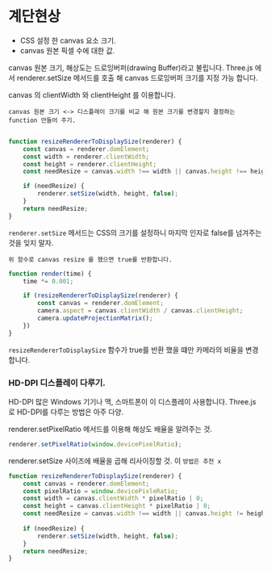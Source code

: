 # 계단현상

- CSS 설정 한 canvas 요소 크기.
- canvas 원본 픽셀 수에 대한 값.


canvas 원본 크기, 해상도는 드로잉버퍼(drawing Buffer)라고 불립니다.
Three.js 에서 renderer.setSize 메서드를 호출 해 canvas 드로잉버퍼 크기를 지정 가능 합니다.


canvas 의 clientWidth 와 clientHeight 를 이용합니다.



`canvas 원본 크기 <-> 디스플레이 크기를 비교 해 원본 크기를 변경할지 결정하는 function 만들어 주기.`

``` javascript

function resizeRendererToDisplaySize(renderer) {
    const canvas = renderer.domElement;
    const width = renderer.clientWidth;
    const height = renderer.clientHeight;
    const needResize = canvas.width !== width || canvas.height !== height;

    if (needResize) {
        renderer.setSize(width, height, false);
    }
    return needResize; 
}

```

`renderer.setSize` 메서드는 CSS의 크기를 설정하니 마지막 인자로 false를 넘겨주는 것을 잊지 말자.

`위 함수로 canvas resize 를 했으면 true를 반환합니다. `

``` javascript
function render(time) {
    time *= 0.001; 

    if (resizeRendererToDisplaySize(renderer) {
        const canvas = renderer.domElement;
        camera.aspect = canvas.clientWidth / canvas.clientHeight;
        camera.updateProjectionMatrix(); 
    })
}

```

`resizeRendererToDisplaySize` 함수가 true를 반환 했을 떄만 카메라의 비율을 변경합니다.




### HD-DPI 디스플레이 다루기.

HD-DPI 많은 Windows 기기나 맥, 스마트폰이 이 디스플레이 사용합니다.
Three.js 로 HD-DPI를 다루는 방법은 아주 다양. 

renderer.setPixelRatio 메서드를 이용해 해상도 배율을 알려주는 것.

``` javascript
renderer.setPixelRatio(window.devicePixelRatio); 
```

renderer.setSize 사이즈에 배율을 곱해 리사이징할 것.
이 `방법은 추천 x` 


``` javascript
function resizeRendererToDisplaySize(renderer) {
    const canvas = renderer.domElement;
    const pixelRatio = window.devicePixleRatio;
    const width = canvas.clientWidth * pixelRatio | 0;
    const height = canvas.clientHeight * pixelRatio | 0; 
    const needResize = canvas.width !== width || canvas.height != height;
    
    if (needResize) {
        renderer.setSize(width, height, false); 
    }
    return needResize; 
}
```

